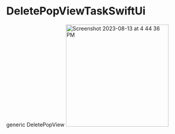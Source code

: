 # DeletePopViewTaskSwiftUi
generic DeletePopView
<img width="272" alt="Screenshot 2023-08-13 at 4 44 36 PM" src="https://github.com/eng-ahmedhussien/DeletePopViewTaskSwiftUi/assets/33827384/d9e6ca15-5e2a-4b8a-a070-ccf00ce836c6">
